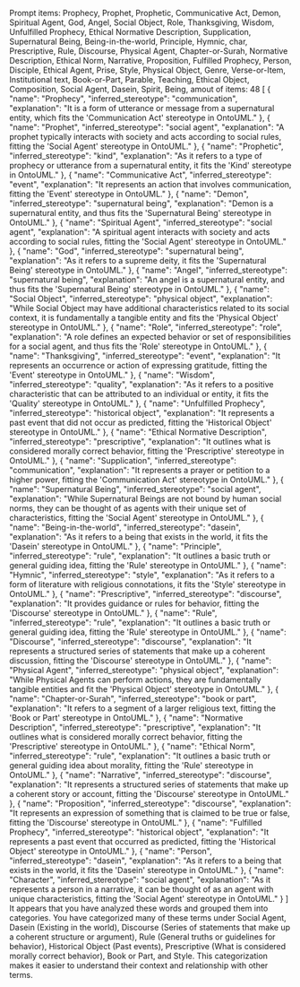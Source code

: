 Prompt items: 
Prophecy, Prophet, Prophetic, Communicative Act, Demon, Spiritual Agent, God, Angel, Social Object, Role, Thanksgiving, Wisdom, Unfulfilled Prophecy, Ethical Normative Description, Supplication, Supernatural Being, Being-in-the-world, Principle, Hymnic, char, Prescriptive, Rule, Discourse, Physical Agent, Chapter-or-Surah, Normative Description, Ethical Norm, Narrative, Proposition, Fulfilled Prophecy, Person, Disciple, Ethical Agent, Prise, Style, Physical Object, Genre, Verse-or-Item, Institutional text, Book-or-Part, Parable, Teaching, Ethical Object, Composition, Social Agent, Dasein, Spirit, Being, 
amout of items: 48
 [
{
    "name": "Prophecy",
    "inferred_stereotype": "communication",
    "explanation": "It is a form of utterance or message from a supernatural entity, which fits the 'Communication Act' stereotype in OntoUML."
},
{
    "name": "Prophet",
    "inferred_stereotype": "social agent",
    "explanation": "A prophet typically interacts with society and acts according to social rules, fitting the 'Social Agent' stereotype in OntoUML."
},
{
    "name": "Prophetic",
    "inferred_stereotype": "kind",
    "explanation": "As it refers to a type of prophecy or utterance from a supernatural entity, it fits the 'Kind' stereotype in OntoUML."
},
{
    "name": "Communicative Act",
    "inferred_stereotype": "event",
    "explanation": "It represents an action that involves communication, fitting the 'Event' stereotype in OntoUML."
},
{
    "name": "Demon",
    "inferred_stereotype": "supernatural being",
    "explanation": "Demon is a supernatural entity, and thus fits the 'Supernatural Being' stereotype in OntoUML."
},
{
    "name": "Spiritual Agent",
    "inferred_stereotype": "social agent",
    "explanation": "A spiritual agent interacts with society and acts according to social rules, fitting the 'Social Agent' stereotype in OntoUML."
},
{
    "name": "God",
    "inferred_stereotype": "supernatural being",
    "explanation": "As it refers to a supreme deity, it fits the 'Supernatural Being' stereotype in OntoUML."
},
{
    "name": "Angel",
    "inferred_stereotype": "supernatural being",
    "explanation": "An angel is a supernatural entity, and thus fits the 'Supernatural Being' stereotype in OntoUML."
},
{
    "name": "Social Object",
    "inferred_stereotype": "physical object",
    "explanation": "While Social Object may have additional characteristics related to its social context, it is fundamentally a tangible entity and fits the 'Physical Object' stereotype in OntoUML."
},
{
    "name": "Role",
    "inferred_stereotype": "role",
    "explanation": "A role defines an expected behavior or set of responsibilities for a social agent, and thus fits the 'Role' stereotype in OntoUML."
},
{
    "name": "Thanksgiving",
    "inferred_stereotype": "event",
    "explanation": "It represents an occurrence or action of expressing gratitude, fitting the 'Event' stereotype in OntoUML."
},
{
    "name": "Wisdom",
    "inferred_stereotype": "quality",
    "explanation": "As it refers to a positive characteristic that can be attributed to an individual or entity, it fits the 'Quality' stereotype in OntoUML."
},
{
    "name": "Unfulfilled Prophecy",
    "inferred_stereotype": "historical object",
    "explanation": "It represents a past event that did not occur as predicted, fitting the 'Historical Object' stereotype in OntoUML."
},
{
    "name": "Ethical Normative Description",
    "inferred_stereotype": "prescriptive",
    "explanation": "It outlines what is considered morally correct behavior, fitting the 'Prescriptive' stereotype in OntoUML."
},
{
    "name": "Supplication",
    "inferred_stereotype": "communication",
    "explanation": "It represents a prayer or petition to a higher power, fitting the 'Communication Act' stereotype in OntoUML."
},
{
    "name": "Supernatural Being",
    "inferred_stereotype": "social agent",
    "explanation": "While Supernatural Beings are not bound by human social norms, they can be thought of as agents with their unique set of characteristics, fitting the 'Social Agent' stereotype in OntoUML."
},
{
    "name": "Being-in-the-world",
    "inferred_stereotype": "dasein",
    "explanation": "As it refers to a being that exists in the world, it fits the 'Dasein' stereotype in OntoUML."
},
{
    "name": "Principle",
    "inferred_stereotype": "rule",
    "explanation": "It outlines a basic truth or general guiding idea, fitting the 'Rule' stereotype in OntoUML."
},
{
    "name": "Hymnic",
    "inferred_stereotype": "style",
    "explanation": "As it refers to a form of literature with religious connotations, it fits the 'Style' stereotype in OntoUML."
},
{
    "name": "Prescriptive",
    "inferred_stereotype": "discourse",
    "explanation": "It provides guidance or rules for behavior, fitting the 'Discourse' stereotype in OntoUML."
},
{
    "name": "Rule",
    "inferred_stereotype": "rule",
    "explanation": "It outlines a basic truth or general guiding idea, fitting the 'Rule' stereotype in OntoUML."
},
{
    "name": "Discourse",
    "inferred_stereotype": "discourse",
    "explanation": "It represents a structured series of statements that make up a coherent discussion, fitting the 'Discourse' stereotype in OntoUML."
},
{
    "name": "Physical Agent",
    "inferred_stereotype": "physical object",
    "explanation": "While Physical Agents can perform actions, they are fundamentally tangible entities and fit the 'Physical Object' stereotype in OntoUML."
},
{
    "name": "Chapter-or-Surah",
    "inferred_stereotype": "book or part",
    "explanation": "It refers to a segment of a larger religious text, fitting the 'Book or Part' stereotype in OntoUML."
},
{
    "name": "Normative Description",
    "inferred_stereotype": "prescriptive",
    "explanation": "It outlines what is considered morally correct behavior, fitting the 'Prescriptive' stereotype in OntoUML."
},
{
    "name": "Ethical Norm",
    "inferred_stereotype": "rule",
    "explanation": "It outlines a basic truth or general guiding idea about morality, fitting the 'Rule' stereotype in OntoUML."
},
{
    "name": "Narrative",
    "inferred_stereotype": "discourse",
    "explanation": "It represents a structured series of statements that make up a coherent story or account, fitting the 'Discourse' stereotype in OntoUML."
},
{
    "name": "Proposition",
    "inferred_stereotype": "discourse",
    "explanation": "It represents an expression of something that is claimed to be true or false, fitting the 'Discourse' stereotype in OntoUML."
},
{
    "name": "Fulfilled Prophecy",
    "inferred_stereotype": "historical object",
    "explanation": "It represents a past event that occurred as predicted, fitting the 'Historical Object' stereotype in OntoUML."
},
{
    "name": "Person",
    "inferred_stereotype": "dasein",
    "explanation": "As it refers to a being that exists in the world, it fits the 'Dasein' stereotype in OntoUML."
},
{
    "name": "Character",
    "inferred_stereotype": "social agent",
    "explanation": "As it represents a person in a narrative, it can be thought of as an agent with unique characteristics, fitting the 'Social Agent' stereotype in OntoUML."
}
]
It appears that you have analyzed these words and grouped them into categories. You have categorized many of these terms under Social Agent, Dasein (Existing in the world), Discourse (Series of statements that make up a coherent structure or argument), Rule (General truths or guidelines for behavior), Historical Object (Past events), Prescriptive (What is considered morally correct behavior), Book or Part, and Style. This categorization makes it easier to understand their context and relationship with other terms.
